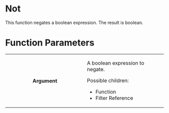 # Not

This function negates a boolean expression. The result is boolean.

# Function Parameters

<table class="confluenceTable">
<colgroup>
<col style="width: 50%" />
<col style="width: 50%" />
</colgroup>
<tbody>
<tr class="odd">
<th class="confluenceTh"><p>Argument</p></th>
<td class="confluenceTd"><p>A boolean expression to negate.</p>
<p>Possible children:</p>
<ul>
<li>Function</li>
<li>Filter Reference</li>
</ul></td>
</tr>
</tbody>
</table>
